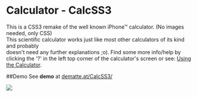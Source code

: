 
# Calculator - CalcSS3

This is a CSS3 remake of the well known iPhone™ calculator. (No images needed, only CSS)<br>
This scientific calculator works just like most other calculators of its kind and probably<br>
doesn't need any further explanations ;o). 
Find some more info/help by clicking the '?' in the left top corner of the calculator's screen or see: [Using the Calculator](http://dematte.at/calculator#usage).

##Demo
See **demo** at [dematte.at/CalcSS3/](http://www.dematte.at/CalcSS3/)

<img src="images/screenShot.png" />